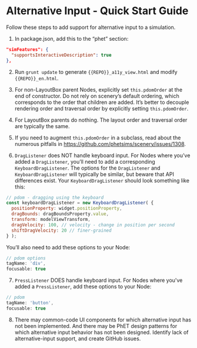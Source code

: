 # Alternative Input - Quick Start Guide

Follow these steps to add support for alternative input to a simulation.

1. In package.json, add this to the “phet” section:

```json
"simFeatures": {
  "supportsInteractiveDescription": true
},
```

2. Run `grunt update` to generate `{{REPO}}_a11y_view.html` and modify `{{REPO}}_en.html`.

3. For non-LayoutBox parent Nodes, explicitly set `this.pdomOrder` at the end of constructor. Do not rely on scenery’s
   default ordering, which corresponds to the order that children are added. It’s better to decouple rendering order and
   traversal order by explicitly setting `this.pdomOrder`.

4. For LayoutBox parents do nothing. The layout order and traversal order are typically the same.

5. If you need to augment `this.pdomOrder` in a subclass, read about the numerous pitfalls
   in https://github.com/phetsims/scenery/issues/1308.

6. `DragListener` does NOT handle keyboard input. For Nodes where you’ve added a `DragListener`, you’ll need to add a
   corresponding `KeyboardDragListener`. The options for the `DragListener` and `KeyboardDragListener` will typically be
   similar, but beware that API differences exist. Your `KeyboardDragListener` should look something like this:

```js
// pdom - dragging using the keyboard
const keyboardDragListener = new KeyboardDragListener( {
  positionProperty: widget.positionProperty,
  dragBounds: dragBoundsProperty.value,
  transform: modelViewTransform,
  dragVelocity: 100, // velocity - change in position per second
  shiftDragVelocity: 20 // finer-grained
} );
```

You’ll also need to add these options to your Node:

```js
// pdom options
tagName: 'div', 
focusable: true
```

7. `PressListener` DOES handle keyboard input. For Nodes where you've added a `PressListener`, add these options to your
   Node:

```js
// pdom
tagName: 'button',
focusable: true
```

8. There may common-code UI components for which alternative input has not been implemented. And there may be PhET
   design patterns for which alternative input behavior has not been designed. Identify lack of alternative-input
   support, and create GitHub issues.